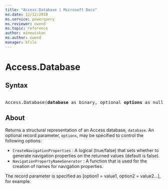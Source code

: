 ```yaml
---
title: "Access.Database | Microsoft Docs"
ms.date: 12/12/2018
ms.service: powerquery
ms.reviewer: owend
ms.topic: reference
author: minewiskan
ms.author: owend
manager: kfile
---
```

# Access.Database

## Syntax

<pre>  
Access.Database(<b>database</b> as binary, optional <b>options</b> as nullable record) as table 
</pre> 
  
## About  
Returns a structural representation of an Access database, `database`. An optional record parameter, `options`, may be specified to control the following options: <ul> <li> `CreateNavigationProperties` : A logical (true/false) that sets whether to generate navigation properties on the returned values (default is false).</li> <li> `NavigationPropertyNameGenerator` : A function that is used for the creation of names for navigation properties.</li> </ul> The record parameter is specified as [option1 = value1, option2 = value2...], for example.  

